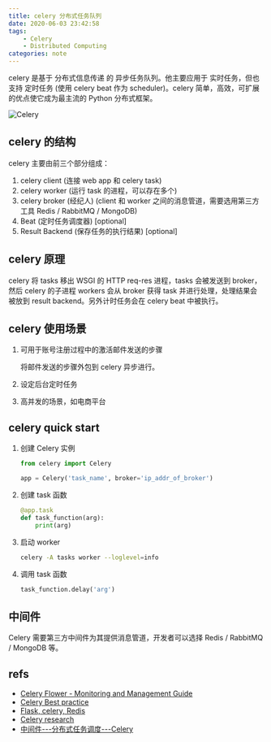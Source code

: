 ```yaml
---
title: celery 分布式任务队列
date: 2020-06-03 23:42:58
tags:
    - Celery
    - Distributed Computing
categories: note
---
```


celery 是基于 分布式信息传递 的 异步任务队列。他主要应用于 实时任务，但也支持 定时任务 (使用 celery beat 作为 scheduler)。celery 简单，高效，可扩展 的优点使它成为最主流的 Python 分布式框架。

![Celery](https://ss0.bdstatic.com/70cFuHSh_Q1YnxGkpoWK1HF6hhy/it/u=2435759940,1913677322&fm=26&gp=0.jpg)

<!-- more -->

## celery 的结构

celery 主要由前三个部分组成：

1. celery client (连接 web app 和 celery task)
2. celery worker (运行 task 的进程，可以存在多个)
3. celery broker (经纪人) (client 和 worker 之间的消息管道，需要选用第三方工具 Redis / RabbitMQ / MongoDB)
4. Beat (定时任务调度器) [optional]
5. Result Backend (保存任务的执行结果) [optional]

## celery 原理

celery 将 tasks 移出 WSGI 的 HTTP req-res 进程，tasks 会被发送到 broker，然后 celery 的子进程 workers 会从 broker 获得 task 并进行处理，处理结果会被放到 result backend。另外计时任务会在 celery beat 中被执行。

## celery 使用场景

1. 可用于账号注册过程中的激活邮件发送的步骤

    将邮件发送的步骤外包到 celery 异步进行。

2. 设定后台定时任务
3. 高并发的场景，如电商平台

## celery quick start

1. 创建 Celery 实例

    ```py
    from celery import Celery

    app = Celery('task_name', broker='ip_addr_of_broker')
    ```

2. 创建 task 函数

    ```py
    @app.task
    def task_function(arg):
        print(arg)
    ```

3. 启动 worker

    ```bash
    celery -A tasks worker --loglevel=info
    ```

4. 调用 task 函数

    ```py
    task_function.delay('arg')
    ```

## 中间件

Celery 需要第三方中间件为其提供消息管道，开发者可以选择 Redis / RabbitMQ / MongoDB 等。

## refs

- [Celery Flower - Monitoring and Management Guide](https://docs.celeryproject.org/en/latest/userguide/monitoring.html#flower-real-time-celery-web-monitor)
- [Celery Best practice](https://denibertovic.com/posts/celery-best-practices/)
- [Flask, celery, Redis](http://allynh.com/blog/flask-asynchronous-background-tasks-with-celery-and-redis/)
- [Celery research](https://www.fullstackpython.com/celery.html)
- [中间件---分布式任务调度---Celery](https://blog.csdn.net/FENGQIYUNRAN/article/details/87547699)
